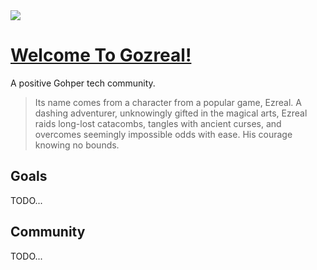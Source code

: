 <img src="https://img-blog.csdnimg.cn/bfcd83d0c9ba4956828bfbc818d1038f.jpeg#pic_center">

# [Welcome To Gozreal!](https://github.com/gozreal)
A positive Gohper tech community.
> Its name comes from a character from a popular game, Ezreal. A dashing adventurer, unknowingly gifted in the magical arts, Ezreal raids long-lost catacombs, tangles with ancient curses, and overcomes seemingly impossible odds with ease. His courage knowing no bounds.

## Goals

TODO...

## Community

TODO...

